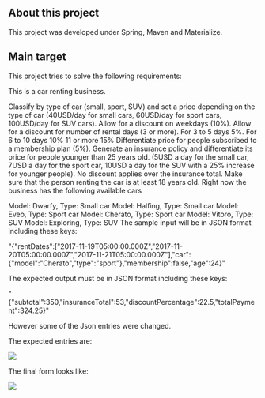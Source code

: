 <h2>About this project</h2>

This project was developed under Spring, Maven and Materialize.

<h2>Main target</h2>

This project tries to solve the following requirements:

This is a car renting business.


Classify by type of car (small, sport, SUV) and set a price depending on the type of car (40USD/day for small cars, 60USD/day for sport cars, 100USD/day for SUV cars).
Allow for a discount on weekdays (10%).
Allow for a discount for number of rental days (3 or more).
For 3 to 5 days 5%.
For 6 to 10 days 10%
11 or more 15%
Differentiate price for people subscribed to a membership plan (5%).
Generate an insurance policy and differentiate its price for people younger than 25 years old. (5USD a day for the small car, 7USD a day for the sport car, 10USD a day for the SUV with a 25% increase for younger people). No discount applies over the insurance total.
Make sure that the person renting the car is at least 18 years old.
Right now the business has the following available cars

Model: Dwarfy, Type: Small car
Model: Halfing, Type: Small car
Model: Eveo, Type: Sport car
Model: Cherato, Type: Sport car
Model: Vitoro, Type: SUV
Model: Exploring, Type: SUV
The sample input will be in JSON format including these keys:


"{"rentDates":["2017-11-19T05:00:00.000Z","2017-11-20T05:00:00.000Z","2017-11-21T05:00:00.000Z"],"car":{"model":"Cherato","type":"sport"},"membership":false,"age":24}"

The expected output must be in JSON format including these keys:

"{"subtotal":350,"insuranceTotal":53,"discountPercentage":22.5,"totalPayment":324.25}"


However some of the Json entries were changed.

The expected entries are:


<img src="https://user-images.githubusercontent.com/29734970/30401114-b90bb0ce-989e-11e7-9c3d-c0097804792f.png"/>

The final form looks like:

<img src="https://user-images.githubusercontent.com/29734970/30401278-49bf6408-989f-11e7-835c-f1d31f91b5af.png"/>
